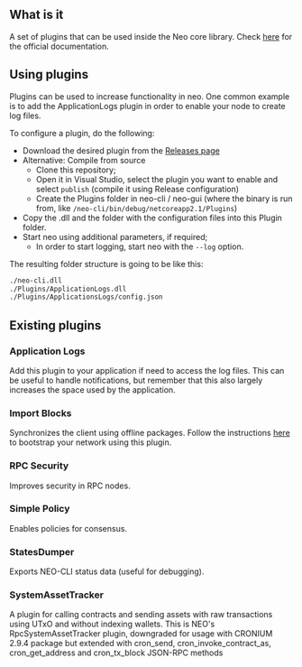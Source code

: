 ## What is it
A set of plugins that can be used inside the Neo core library. Check [here](http://docs.neo.org/en-us/node/plugin.html) for the official documentation.

## Using plugins
Plugins can be used to increase functionality in neo. One common example is to add the ApplicationLogs plugin in order to enable your node to create log files.

To configure a plugin, do the following:
 - Download the desired plugin from the [Releases page](https://github.com/cronfoundation/neo-plugins/releases)
  - Alternative: Compile from source
    - Clone this repository;
    - Open it in Visual Studio, select the plugin you want to enable and select `publish` \(compile it using Release configuration\)
    - Create the Plugins folder in neo-cli / neo-gui (where the binary is run from, like `/neo-cli/bin/debug/netcoreapp2.1/Plugins`)
 - Copy the .dll and the folder with the configuration files into this Plugin folder.
 - Start neo using additional parameters, if required;
 	- In order to start logging, start neo with the `--log` option.

The resulting folder structure is going to be like this:

```BASH
./neo-cli.dll
./Plugins/ApplicationLogs.dll
./Plugins/ApplicationsLogs/config.json
```

## Existing plugins
### Application Logs
Add this plugin to your application if need to access the log files. This can be useful to handle notifications, but remember that this also largely increases the space used by the application.

### Import Blocks
Synchronizes the client using offline packages. Follow the instructions [here](http://docs.neo.org/en-us/network/syncblocks.html) to bootstrap your network using this plugin.

### RPC Security
Improves security in RPC nodes.

### Simple Policy
Enables policies for consensus.

### StatesDumper
Exports NEO-CLI status data \(useful for debugging\).

### SystemAssetTracker

A plugin for calling contracts and sending assets with raw transactions using UTxO and without indexing wallets. This is NEO's RpcSystemAssetTracker plugin, downgraded for usage with CRONIUM 2.9.4 package but extended with cron_send, cron_invoke_contract_as, cron_get_address and cron_tx_block JSON-RPC methods
